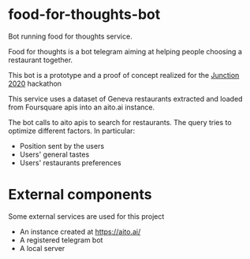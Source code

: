 # food-for-thoughts-bot
Bot running food for thoughts service.

Food for thoughts is a bot telegram aiming at helping people
choosing a restaurant together.

This bot is a prototype and a proof of concept realized for the 
[Junction 2020](https://app.hackjunction.com/events/junction-2020-connected) hackathon

This service uses a dataset of Geneva restaurants extracted and
loaded from Foursquare apis into an aito.ai instance.

The bot calls to aito apis to search for restaurants. The query tries to optimize
different factors. In particular:
* Position sent by the users
* Users' general tastes
* Users' restaurants preferences

# External components
Some external services are used for this project
* An instance created at https://aito.ai/
* A registered telegram bot
* A local server
